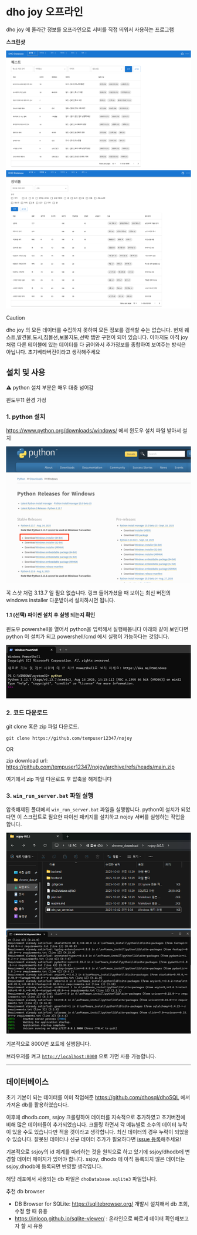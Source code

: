 # dho joy 오프라인

dho joy 에 올라간 정보를 오프라인으로 서버를 직접 띄워서 사용하는 프로그램

**스크린샷**

![](docs/스크린샷%202025-10-02%20오전%209.44.04.png)
![](docs/스크린샷%202025-10-02%20오전%209.44.17.png)

> [!CAUTION]
> dho joy 의 모든 데이터를 수집하지 못하여 모든 정보를 검색할 수는 없습니다. 현재 퀘스트,발견물,도시,침몰선,보물지도,선박 탭만 구현이 되어 있습니다. 이마저도 아직 joy 처럼 다른 테이블에 있는 데이터를 다 긁어와서 추가정보를 종합하여 보여주는 방식은 아닙니다. 초기베타버전이라고 생각해주세요

## 설치 및 사용

:warning: python 설치 부분은 매우 대충 넘어감

윈도우11 환경 가정

### 1. python 설치

https://www.python.org/downloads/windows/ 에서 윈도우 설치 파일 받아서 설치

![](docs/pythonsite.png)

꼭 스샷 처럼 3.13.7 일 필요 없습니다. 링크 들어가셨을 때 보이는 최신 버전의 windows installer 다운받아서 설치하시면 됩니다.


#### 1.1 (선택) 파이썬 설치 후 실행 되는지 확인

윈도우 powershell을 열어서 python을 입력해서 실행해봅니다
아래와 같이 보인다면 python 이 설치가 되고 powershell/cmd 에서 실행이 가능하다는 것입니다.

![](docs/powershellpython.png)


### 2. 코드 다운로드

git clone 혹은 zip 파일 다운로드.

```
git clone https://github.com/tempuser12347/nojoy
```

OR

zip download url: https://github.com/tempuser12347/nojoy/archive/refs/heads/main.zip

여기에서 zip 파일 다운로드 후 압축을 해제합니다

### 3. `win_run_server.bat` 파일 실행

압축해제된 폴더에서 `win_run_server.bat` 파일을 실행합니다.
python이 설치가 되었다면 이 스크립트로 필요한 파이썬 패키지를 설치하고 nojoy 서버를 실행하는 작업을 합니다.

![](docs/win1.png)
![](docs/win2.png)

기본적으로 8000번 포트에 실행됩니다.

브라우저를 켜고 [`http://localhost:8000`](http://localhost:8000) 으로 가면 사용 가능합니다.

----

## 데이터베이스

초기 기본이 되는 데이터를 이미 작업해준 https://github.com/dhosql/dhoSQL 에서 가져온 db를 활용하였습다다.

이후에 dhodb.com, ssjoy 크롤링하여 데이터를 지속적으로 추가하였고 초기버전에 비해 많은 데이터들이 추가되었습니다. 크롤링 하면서 각 메뉴별로 소수의 데이터 누락이 있을 수도 있습니다만 적을 것이라고 생각합니다. 최신 데이터의 경우 누락이 되었을 수 있습니다. 잘못된 데이터나 신규 데이터 추가가 필요하다면 [issue 등록](https://github.com/tempuser12347/nojoy/issues/new/choose)해주세요!

기본적으로 ssjoy의 id 체계를 따라하는 것을 원칙으로 하고 있기에 ssjoy/dhodb에 변경할 데이터 페이지가 있어야 합니다. ssjoy, dhodb 에 아직 등록되지 않은 데이터는 ssjoy,dhodb에 등록되면 반영할 생각입니다.

해당 레포에서 사용되는 db 파일은 `dhoDatabase.sqlite3` 파일입니다.

추천 db browser
- DB Browser for SQLite: https://sqlitebrowser.org/ 개발시 설치해서 db 조회, 수정 할 때 유용
- https://inloop.github.io/sqlite-viewer/ : 온라인으로 빠르게 데이터 확인해보고자 할 시 유용


